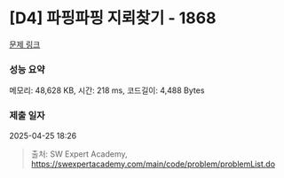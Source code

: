 # [D4] 파핑파핑 지뢰찾기 - 1868 

[문제 링크](https://swexpertacademy.com/main/code/problem/problemDetail.do?contestProbId=AV5LwsHaD1MDFAXc) 

### 성능 요약

메모리: 48,628 KB, 시간: 218 ms, 코드길이: 4,488 Bytes

### 제출 일자

2025-04-25 18:26



> 출처: SW Expert Academy, https://swexpertacademy.com/main/code/problem/problemList.do